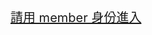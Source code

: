 <span style="font-size: 20px;">
  <br>
  
[請用 member 身份進入](https://github.com/pioineerm-edge?view_as=member)
</span>
